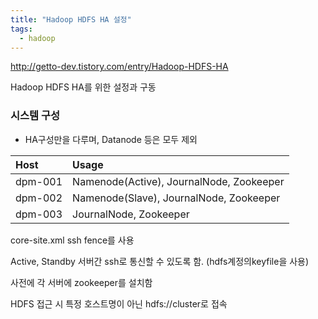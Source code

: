 ```yaml
---
title: "Hadoop HDFS HA 설정"
tags:
  - hadoop
---
```

http://getto-dev.tistory.com/entry/Hadoop-HDFS-HA


Hadoop HDFS HA를 위한 설정과 구동

### 시스템 구성
* HA구성만을 다루며, Datanode 등은 모두 제외

| Host        | Usage          |
|:------------|:------------------|
| dpm-001     | Namenode(Active), JournalNode, Zookeeper|
| dpm-002     | Namenode(Slave), JournalNode, Zookeeper|
| dpm-003     | JournalNode, Zookeeper|
 
core-site.xml
ssh fence를 사용

Active, Standby 서버간 ssh로 통신할 수 있도록 함. (hdfs계정의keyfile을 사용)

사전에 각 서버에 zookeeper를 설치함

HDFS 접근 시 특정 호스트명이 아닌 hdfs://cluster로 접속